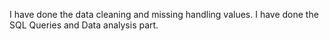 I have done the data cleaning and missing handling values.
I have done the SQL Queries and Data analysis part.

